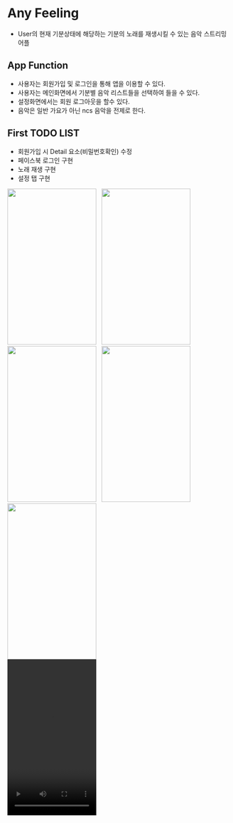 # Any Feeling
- User의 현재 기분상태에 해당하는 기분의 노래를 재생시킬 수 있는 음악 스트리밍 어플

## App Function
- 사용자는 회원가입 및 로그인을 통해 앱을 이용할 수 있다.
- 사용자는 메인화면에서 기분별 음악 리스트들을 선택하여 들을 수 있다.
- 설정화면에서는 회원 로그아웃을 할수 있다.
- 음악은 일반 가요가 아닌 ncs 음악을 전제로 한다.
## First TODO LIST
- 회원가입 시 Detail 요소(비밀번호확인) 수정
- 페이스북 로그인 구현
- 노래 재생 구현
- 설정 탭 구현
<div style="margin:0 auto;">
<img src="https://user-images.githubusercontent.com/84216838/159652169-d785612a-0222-4d25-8c06-e3c95594957a.png" width=200 height=350/>
&nbsp;
<img src="https://user-images.githubusercontent.com/84216838/163390459-cee55ed9-c43e-42a3-ad2a-ccfa978a179a.png" width=200 height=350/>
&nbsp;
<img src="https://user-images.githubusercontent.com/84216838/163390565-ef01f1f5-aec9-4f1b-bf7b-d3fbb010d1af.png" width=200 height=350/>
&nbsp;
<img src="https://user-images.githubusercontent.com/84216838/163390708-95e2cd62-8e30-4417-a64e-a23861b49a4b.png" width=200 height=350/>
&nbsp;
<img src="https://user-images.githubusercontent.com/84216838/163111013-cefebcb5-88df-4d34-80e3-64f8bcefde93.png" width=200 height=350/>
</div>
<video src="https://user-images.githubusercontent.com/84216838/161705492-95181506-ae16-44b5-ba01-649d0f4606da.mp4" width=200px height=350px />
